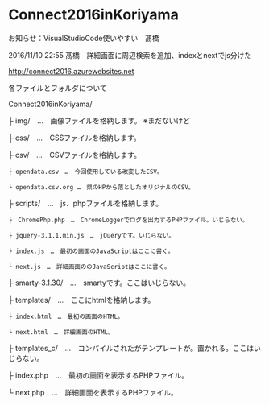 # Connect2016inKoriyama

お知らせ：VisualStudioCode使いやすい　髙橋

2016/11/10 22:55 髙橋　詳細画面に周辺検索を追加、indexとnextでjs分けた

http://connect2016.azurewebsites.net


各ファイルとフォルダについて

Connect2016inKoriyama/

 ├ img/　…　画像ファイルを格納します。 ※まだないけど

 ├ css/　…　CSSファイルを格納します。
 
 ├ csv/　…　CSVファイルを格納します。
 
    ├ opendata.csv　…　今回使用している改変したCSV。
    
    └ opendata.csv.org …　県のHPから落としたオリジナルのCSV。
 
 ├ scripts/　…　js、phpファイルを格納します。
 
    ├　ChromePhp.php　…　ChromeLoggerでログを出力するPHPファイル。いじらない。
    
    ├ jquery-3.1.1.min.js　…　jQueryです。いじらない。
 
    ├ index.js　…　最初の画面のJavaScriptはここに書く。
    
    └ next.js　…　詳細画面ののJavaScriptはここに書く。
 
 ├ smarty-3.1.30/　…　smartyです。ここはいじらない。
 
 ├ templates/　…　ここにhtmlを格納します。
 
    ├ index.html　…　最初の画面のHTML。
    
    └ next.html　…　詳細画面のHTML。
 
 ├ templates_c/　…　コンパイルされたがテンプレートが。置かれる。ここはいじらない。
 
 ├ index.php　…　最初の画面を表示するPHPファイル。
 
 └ next.php　…　詳細画面を表示するPHPファイル。
